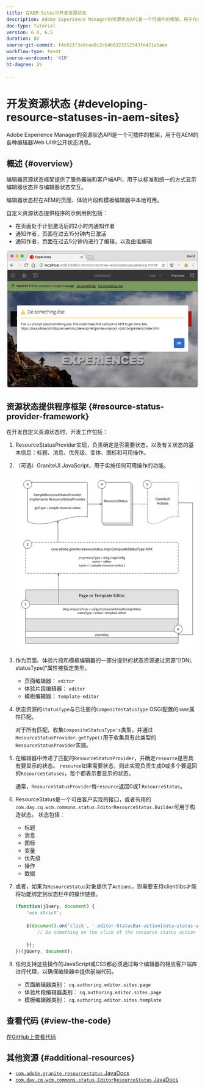 ```yaml
---
title: 在AEM Sites中开发资源状态
description: Adobe Experience Manager的资源状态API是一个可插件的框架，用于在AEM的各种编辑器Web UI中公开状态消息。
doc-type: Tutorial
version: 6.4, 6.5
duration: 88
source-git-commit: f4c621f3a9caa8c2c64b8323312343fe421a5aee
workflow-type: tm+mt
source-wordcount: '410'
ht-degree: 2%

---
```



# 开发资源状态 {#developing-resource-statuses-in-aem-sites}

Adobe Experience Manager的资源状态API是一个可插件的框架，用于在AEM的各种编辑器Web UI中公开状态消息。

## 概述 {#overview}

编辑器资源状态框架提供了服务器端和客户端API，用于以标准和统一的方式显示编辑器状态并与编辑器状态交互。

编辑器状态栏在AEM的页面、体验片段和模板编辑器中本地可用。

自定义资源状态提供程序的示例用例包括：

* 在页面处于计划激活后的2小时内通知作者
* 通知作者，页面在过去15分钟内已激活
* 通知作者，页面在过去5分钟内进行了编辑，以及由谁编辑

![AEM编辑器资源状态概述](assets/sample-editor-resource-status-screenshot.png)

## 资源状态提供程序框架 {#resource-status-provider-framework}

在开发自定义资源状态时，开发工作包括：

1. ResourceStatusProvider实现，负责确定是否需要状态，以及有关状态的基本信息：标题、消息、优先级、变体、图标和可用操作。
2. （可选）GraniteUI JavaScript，用于实施任何可用操作的功能。

   ![资源状态架构](assets/sample-editor-resource-status-application-architecture.png)

3. 作为页面、体验片段和模板编辑器的一部分提供的状态资源通过资源“[!DNL statusType]”属性被指定类型。

   * 页面编辑器： `editor`
   * 体验片段编辑器： `editor`
   * 模板编辑器： `template-editor`

4. 状态资源的`statusType`与已注册的`CompositeStatusType` OSGi配置的`name`属性匹配。

   对于所有匹配，收集`CompositeStatusType's`类型，并通过`ResourceStatusProvider.getType()`用于收集具有此类型的`ResourceStatusProvider`实施。

5. 在编辑器中传递了匹配的`ResourceStatusProvider`，并确定`resource`是否具有要显示的状态。 `resource`如果需要状态，则此实现负责生成0或多个要返回的`ResourceStatuses`，每个都表示要显示的状态。

   通常，`ResourceStatusProvider`每`resource`返回0或1 `ResourceStatus`。

6. ResourceStatus是一个可由客户实现的接口，或者有用的`com.day.cq.wcm.commons.status.EditorResourceStatus.Builder`可用于构造状态。 状态包括：

   * 标题
   * 消息
   * 图标
   * 变量
   * 优先级
   * 操作
   * 数据

7. 或者，如果为`ResourceStatus`对象提供了`Actions`，则需要支持clientlibs才能将功能绑定到状态栏中的操作链接。

   ```js
   (function(jQuery, document) {
       'use strict';
   
       $(document).on('click', '.editor-StatusBar-action[data-status-action-id="do-something"]', function () {
           // Do something on the click of the resource status action
   
       });
   })(jQuery, document);
   ```

8. 任何支持这些操作的JavaScript或CSS都必须通过每个编辑器的相应客户端库进行代理，以确保编辑器中提供前端代码。

   * 页面编辑器类别： `cq.authoring.editor.sites.page`
   * 体验片段编辑器类别： `cq.authoring.editor.sites.page`
   * 模板编辑器类别： `cq.authoring.editor.sites.template`

## 查看代码 {#view-the-code}

[在GitHub上查看代码](https://github.com/Adobe-Consulting-Services/acs-aem-samples/tree/master/bundle/src/main/java/com/adobe/acs/samples/resourcestatus/impl/SampleEditorResourceStatusProvider.java)

## 其他资源 {#additional-resources}

* [`com.adobe.granite.resourcestatus` JavaDocs](https://helpx.adobe.com/experience-manager/6-5/sites/developing/using/reference-materials/javadoc/com/adobe/granite/resourcestatus/package-summary.html)
* [`com.day.cq.wcm.commons.status.EditorResourceStatus` JavaDocs](https://helpx.adobe.com/experience-manager/6-5/sites/developing/using/reference-materials/javadoc/com/day/cq/wcm/commons/status/EditorResourceStatus.html)
